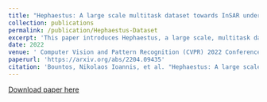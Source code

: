 ```yaml
---
title: "Hephaestus: A large scale multitask dataset towards InSAR understanding"
collection: publications
permalink: /publication/Hephaestus-Dataset
excerpt: 'This paper introduces Hephaestus, a large scale, multitask dataset towards InSAR understanding.'
date: 2022
venue: ' Computer Vision and Pattern Recognition (CVPR) 2022 Conference Workshop: EARTHVISION'
paperurl: 'https://arxiv.org/abs/2204.09435'
citation: 'Bountos, Nikolaos Ioannis, et al. "Hephaestus: A large scale multitask dataset towards InSAR understanding." arXiv preprint arXiv:2204.09435 (2022).'
---
```


[Download paper here](https://arxiv.org/abs/2204.09435)
